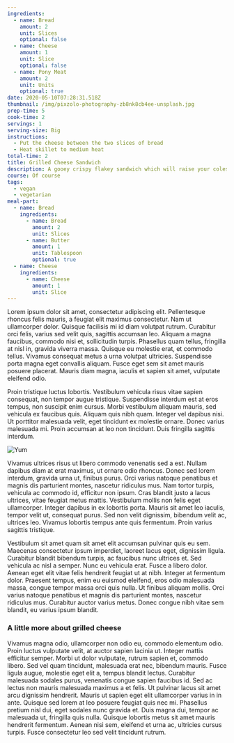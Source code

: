 ```yaml
---
ingredients:
  - name: Bread
    amount: 2
    unit: Slices
    optional: false
  - name: Cheese
    amount: 1
    unit: Slice
    optional: false
  - name: Pony Meat
    amount: 2
    unit: Units
    optional: true
date: 2020-05-10T07:28:31.518Z
thumbnail: /img/pixzolo-photography-zb8nk8cb4ee-unsplash.jpg
prep-time: 5
cook-time: 2
servings: 1
serving-size: Big
instructions:
  - Put the cheese between the two slices of bread
  - Heat skillet to medium heat
total-time: 2
title: Grilled Cheese Sandwich
description: A gooey crispy flakey sandwich which will raise your colesterol. EAT IT!
course: Of course
tags:
  - vegan
  - vegetarian
meal-part:
  - name: Bread
    ingredients:
      - name: Bread
        amount: 2
        unit: Slices
      - name: Butter
        amount: 1
        unit: Tablespoon
        optional: true
  - name: Cheese
    ingredients:
      - name: Cheese
        amount: 1
        unit: Slice
---
```

Lorem ipsum dolor sit amet, consectetur adipiscing elit. Pellentesque rhoncus felis mauris, a feugiat elit maximus consectetur. Nam ut ullamcorper dolor. Quisque facilisis mi id diam volutpat rutrum. Curabitur orci felis, varius sed velit quis, sagittis accumsan leo. Aliquam a magna faucibus, commodo nisi et, sollicitudin turpis. Phasellus quam tellus, fringilla at nisl in, gravida viverra massa. Quisque eu molestie erat, et commodo tellus. Vivamus consequat metus a urna volutpat ultricies. Suspendisse porta magna eget convallis aliquam. Fusce eget sem sit amet mauris posuere placerat. Mauris diam magna, iaculis et sapien sit amet, vulputate eleifend odio.

Proin tristique luctus lobortis. Vestibulum vehicula risus vitae sapien consequat, non tempor augue tristique. Suspendisse interdum est at eros tempus, non suscipit enim cursus. Morbi vestibulum aliquam mauris, sed vehicula ex faucibus quis. Aliquam quis nibh quam. Integer vel dapibus nisi. Ut porttitor malesuada velit, eget tincidunt ex molestie ornare. Donec varius malesuada mi. Proin accumsan at leo non tincidunt. Duis fringilla sagittis interdum.

![Yum](/img/pixzolo-photography-zb8nk8cb4ee-unsplash.jpg)

Vivamus ultrices risus ut libero commodo venenatis sed a est. Nullam dapibus diam at erat maximus, ut ornare odio rhoncus. Donec sed lorem interdum, gravida urna ut, finibus purus. Orci varius natoque penatibus et magnis dis parturient montes, nascetur ridiculus mus. Nam tortor turpis, vehicula ac commodo id, efficitur non ipsum. Cras blandit justo a lacus ultrices, vitae feugiat metus mattis. Vestibulum mollis non felis eget ullamcorper. Integer dapibus in ex lobortis porta. Mauris sit amet leo iaculis, tempor velit ut, consequat purus. Sed non velit dignissim, bibendum velit ac, ultrices leo. Vivamus lobortis tempus ante quis fermentum. Proin varius sagittis tristique.

Vestibulum sit amet quam sit amet elit accumsan pulvinar quis eu sem. Maecenas consectetur ipsum imperdiet, laoreet lacus eget, dignissim ligula. Curabitur blandit bibendum turpis, ac faucibus nunc ultrices et. Sed vehicula ac nisl a semper. Nunc eu vehicula erat. Fusce a libero dolor. Aenean eget elit vitae felis hendrerit feugiat ut at nibh. Integer at fermentum dolor. Praesent tempus, enim eu euismod eleifend, eros odio malesuada massa, congue tempor massa orci quis nulla. Ut finibus aliquam mollis. Orci varius natoque penatibus et magnis dis parturient montes, nascetur ridiculus mus. Curabitur auctor varius metus. Donec congue nibh vitae sem blandit, eu varius ipsum blandit.

### A little more about grilled cheese

Vivamus magna odio, ullamcorper non odio eu, commodo elementum odio. Proin luctus vulputate velit, at auctor sapien lacinia ut. Integer mattis efficitur semper. Morbi ut dolor vulputate, rutrum sapien et, commodo libero. Sed vel quam tincidunt, malesuada erat nec, bibendum mauris. Fusce ligula augue, molestie eget elit a, tempus blandit lectus. Curabitur malesuada sodales purus, venenatis congue sapien faucibus id. Sed ac lectus non mauris malesuada maximus a et felis. Ut pulvinar lacus sit amet arcu dignissim hendrerit. Mauris ut sapien eget elit ullamcorper varius in in ante. Quisque sed lorem at leo posuere feugiat quis nec mi. Phasellus pretium nisl dui, eget sodales nunc gravida et. Duis magna dui, tempor ac malesuada ut, fringilla quis nulla. Quisque lobortis metus sit amet mauris hendrerit fermentum. Aenean nisi sem, eleifend et urna ac, ultricies cursus turpis. Fusce consectetur leo sed velit tincidunt rutrum.